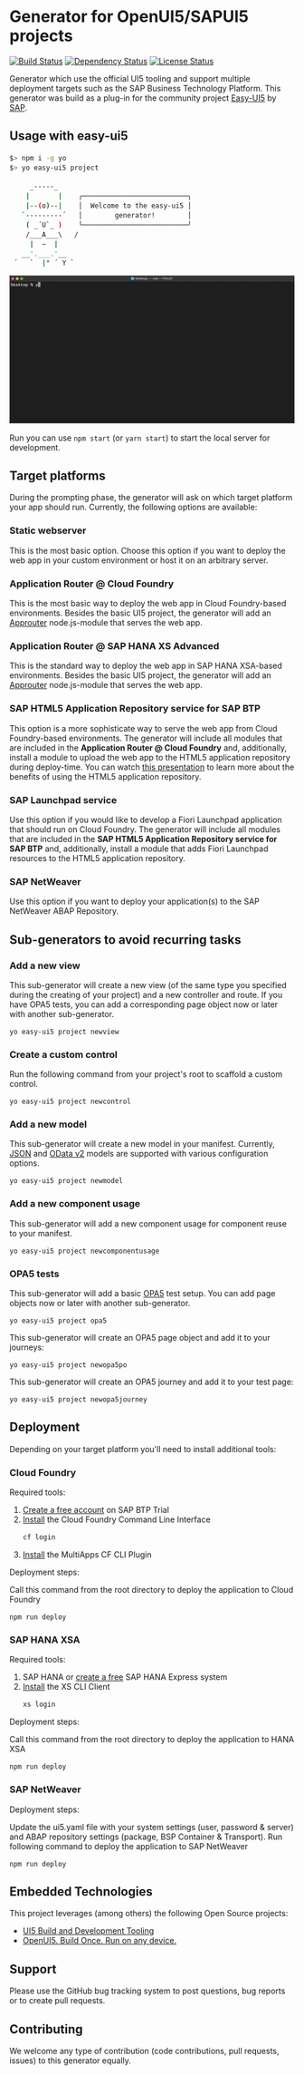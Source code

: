 # Generator for OpenUI5/SAPUI5 projects

[![Build Status][test-image]][test-url]
[![Dependency Status][daviddm-image]][daviddm-url]
[![License Status][license-image]][license-url]

Generator which use the official UI5 tooling and support multiple deployment targets such as the SAP Business Technology Platform. This generator was build as a plug-in for the community project [Easy-UI5](https://github.com/SAP/generator-easy-ui5/) by [SAP](https://github.com/SAP/).


## Usage with easy-ui5

```bash
$> npm i -g yo
$> yo easy-ui5 project

     _-----_
    |       |    ╭──────────────────────────╮
    |--(o)--|    │  Welcome to the easy-ui5 │
   `---------´   │        generator!        │
    ( _´U`_ )    ╰──────────────────────────╯
    /___A___\   /
     |  ~  |
   __'.___.'__
 ´   `  |° ´ Y `
```

![generation flow](./docs/embeddedUsage.gif)

Run you can use `npm start` (or `yarn start`) to start the local server for development.


<!-- ## Standalone usage
```bash
$> yo ./path-to-this-repo/app --controlNamespace=bla.fasel --buildDir=../some/dir
# will make the control live in namespace 'bla.fasel"
# and put the built control in directory `cwd` + '../some/dir'
``` -->

<!-- ![generating a ui5 custom control](./generate-ui5-control.gif) -->

## Target platforms

During the prompting phase, the generator will ask on which target platform your app should run. Currently, the following options are available:

### Static webserver

This is the most basic option. Choose this option if you want to deploy the web app in your custom environment or host it on an arbitrary server.

### Application Router @ Cloud Foundry

This is the most basic way to deploy the web app in Cloud Foundry-based environments. Besides the basic UI5 project, the generator will add an [Approuter](https://github.com/gregorwolf/SAP-NPM-API-collection/tree/master/apis/approuter) node.js-module that serves the web app.

### Application Router @ SAP HANA XS Advanced

This is the standard way to deploy the web app in SAP HANA XSA-based environments. Besides the basic UI5 project, the generator will add an [Approuter](https://github.com/gregorwolf/SAP-NPM-API-collection/tree/master/apis/approuter) node.js-module that serves the web app.

### SAP HTML5 Application Repository service for SAP BTP

This option is a more sophisticate way to serve the web app from Cloud Foundry-based environments. The generator will include all modules that are included in the **Application Router @ Cloud Foundry** and, additionally, install a module to upload the web app to the HTML5 application repository during deploy-time. You can watch [this presentation](https://www.youtube.com/watch?v=emnl-y9btdU&list=PLVf0R17F93RXT2tzhHzAr-iiYTmc9KngS&index=11&t=0s) to learn more about the benefits of using the HTML5 application repository.

### SAP Launchpad service

Use this option if you would like to develop a Fiori Launchpad application that should run on Cloud Foundry. The generator will include all modules that are included in the **SAP HTML5 Application Repository service for SAP BTP** and, additionally, install a module that adds Fiori Launchpad resources to the HTML5 application repository.

### SAP NetWeaver

Use this option if you want to deploy your application(s) to the SAP NetWeaver ABAP Repository.


## Sub-generators to avoid recurring tasks

### Add a new view

This sub-generator will create a new view (of the same type you specified during the creating of your project) and a new controller and route. If you have OPA5 tests, you can add a corresponding page object now or later with another sub-generator.

```
yo easy-ui5 project newview
```

### Create a custom control

Run the following command from your project's root to scaffold a custom control.

```
yo easy-ui5 project newcontrol
```

### Add a new model

This sub-generator will create a new model in your manifest. Currently, [JSON](https://sapui5.hana.ondemand.com/#/api/sap.ui.model.json.JSONModel) and [OData v2](https://sapui5.hana.ondemand.com/#/api/sap.ui.model.odata.v2.ODataModel) models are supported with various configuration options.

```
yo easy-ui5 project newmodel
```

### Add a new component usage

This sub-generator will add a new component usage for component reuse to your manifest.

```
yo easy-ui5 project newcomponentusage
```

### OPA5 tests

This sub-generator will add a basic [OPA5](https://openui5.hana.ondemand.com/topic/2696ab50faad458f9b4027ec2f9b884d) test setup. You can add page objects now or later with another sub-generator.

```
yo easy-ui5 project opa5
```

This sub-generator will create an OPA5 page object and add it to your journeys:

```
yo easy-ui5 project newopa5po
```

This sub-generator will create an OPA5 journey and add it to your test page:

```
yo easy-ui5 project newopa5journey
```


## Deployment

Depending on your target platform you'll need to install additional tools:

### Cloud Foundry

Required tools:

1. [Create a free account](https://developers.sap.com/mena/tutorials/hcp-create-trial-account.html) on SAP BTP Trial
2. [Install](https://developers.sap.com/tutorials/cp-cf-download-cli.html) the Cloud Foundry Command Line Interface
    ```sh
    cf login
    ```
3. [Install](https://github.com/cloudfoundry-incubator/multiapps-cli-plugin) the MultiApps CF CLI Plugin

Deployment steps:

Call this command from the root directory to deploy the application to Cloud Foundry

```
npm run deploy
```

### SAP HANA XSA

Required tools:

1. SAP HANA or [create a free](https://developers.sap.com/group.hxe-install-binary.html) SAP HANA Express system
2. [Install](https://developers.sap.com/tutorials/hxe-ua-install-xs-xli-client.html) the XS CLI Client
    ```sh
    xs login
    ```

Deployment steps:

Call this command from the root directory to deploy the application to HANA XSA

```
npm run deploy
```

### SAP NetWeaver

Deployment steps:

Update the ui5.yaml file with your system settings (user, password & server) and ABAP repository settings (package, BSP Container & Transport).
Run following command to deploy the application to SAP NetWeaver

```
npm run deploy
```

## Embedded Technologies

This project leverages (among others) the following Open Source projects:

-   [UI5 Build and Development Tooling](https://github.com/SAP/ui5-tooling)
-   [OpenUI5. Build Once. Run on any device.](https://github.com/SAP/openui5)

## Support

Please use the GitHub bug tracking system to post questions, bug reports or to create pull requests.

## Contributing

We welcome any type of contribution (code contributions, pull requests, issues) to this generator equally.

[test-image]: https://github.com/ui5-community/generator-ui5-project/actions/workflows/main.yml/badge.svg
[test-url]: https://github.com/ui5-community/generator-ui5-project
[daviddm-image]: https://status.david-dm.org/gh/ui5-community/generator-ui5-project.svg
[daviddm-url]: https://david-dm.org/ui5-community/generator-ui5-project
[license-image]: https://img.shields.io/github/license/ui5-community/generator-ui5-project.svg
[license-url]: https://github.com/ui5-community/generator-ui5-project/blob/main/LICENSES/Apache-2.0.txt
